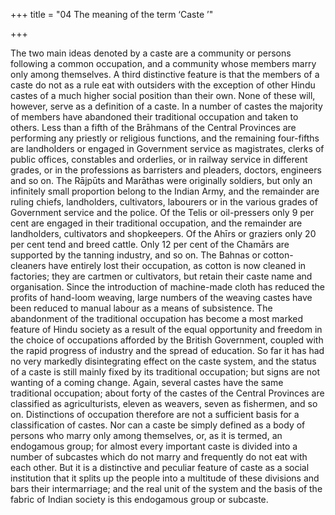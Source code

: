 +++
title = "04 The meaning of the term ‘Caste ’"

+++

The two main ideas denoted by a caste are a community or persons following a common occupation, and a community whose members marry only among themselves. A third distinctive feature is that the members of a caste do not as a rule eat with outsiders with the exception of other Hindu castes of a much higher social position than their own. None of these will, however, serve as a definition of a caste. In a number of castes the majority of members have abandoned their traditional occupation and taken to others. Less than a fifth of the Brāhmans of the Central Provinces are performing any priestly or religious functions, and the remaining four-fifths are landholders or engaged in Government service as magistrates, clerks of public offices, constables and orderlies, or in railway service in different grades, or in the professions as barristers and pleaders, doctors, engineers and so on. The Rājpūts and Marāthas were originally soldiers, but only an infinitely small proportion belong to the Indian Army, and the remainder are ruling chiefs, landholders, cultivators, labourers or in the various grades of Government service and the police. Of the Telis or oil-pressers only 9 per cent are engaged in their traditional occupation, and the remainder are landholders, cultivators and shopkeepers. Of the Ahīrs or graziers only 20 per cent tend and breed cattle. Only 12 per cent of the Chamārs are supported by the tanning industry, and so on. The Bahnas or cotton-cleaners have entirely lost their occupation, as cotton is now cleaned in factories; they are cartmen or cultivators, but retain their caste name and organisation. Since the introduction of machine-made cloth has reduced the profits of hand-loom weaving, large numbers of the weaving castes have been reduced to manual labour as a means of subsistence. The abandonment of the traditional occupation has become a most marked feature of Hindu society as a result of the equal opportunity and freedom in the choice of occupations afforded by the British Government, coupled with the rapid progress of industry and the spread of education. So far it has had no very markedly disintegrating effect on the caste system, and the status of a caste is still mainly fixed by its traditional occupation; but signs are not wanting of a coming change. Again, several castes have the same traditional occupation; about forty of the castes of the Central Provinces are classified as agriculturists, eleven as weavers, seven as fishermen, and so on. Distinctions of occupation therefore are not a sufficient basis for a classification of castes. Nor can a caste be simply defined as a body of persons who marry only among themselves, or, as it is termed, an endogamous group; for almost every important caste is divided into a number of subcastes which do not marry and frequently do not eat with each other. But it is a distinctive and peculiar feature of caste as a social institution that it splits up the people into a multitude of these divisions and bars their intermarriage; and the real unit of the system and the basis of the fabric of Indian society is this endogamous group or subcaste. 


